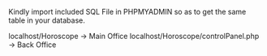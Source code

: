 Kindly import included SQL File in PHPMYADMIN so as to get the same table in your database.

localhost/Horoscope -> Main Office
localhost/Horoscope/controlPanel.php -> Back Office
